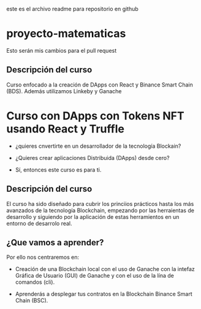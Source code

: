 este es el archivo readme para repositorio en github
# proyecto-matematicas

Esto serán mis cambios para el pull request

## Descripción del curso

Curso enfocado a la creación de DApps con React y Binance Smart Chain (BDS). Además utilizamos Linkeby y Ganache

# Curso con DApps con Tokens NFT usando React y Truffle

* ¿quieres cnvertirte en un desarrollador de la tecnología Blockain?
* ¿Quieres crear aplicaciones Distribuida (DApps) desde cero?


* Sí, entonces este curso es para ti.

## Descripción del curso

El curso ha sido diseñado para cubrir los princiios prácticos hasta los más avanzados de la tecnología Blockchain, empezando por las herraientas de desarrollo y siguiendo por la aplicación de estas herramientos en un entorno de desarrolo real.

## ¿Que vamos a aprender?

Por ello nos centraremos en:

* Creación de una Blockchain local con el uso de Ganache con la intefaz Gráfica de Usuario (GUI) de Ganache y con el uso de la lína de comandos (cli).

* Aprenderás a desplegar tus contratos en la Blockchain Binance Smart Chain (BSC).